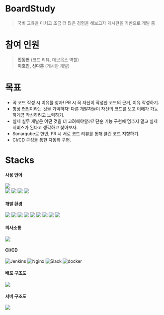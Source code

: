 # BoardStudy <!--[![Hits](https://hits.seeyoufarm.com/api/count/incr/badge.svg?url=https://github.com/boardStudy/BoardStudy%2Fgjbae1212%2Fhit-counter)](https://github.com/boardStudy/BoardStudy)-->
> 국비 교육을 마치고 조금 더 많은 경험을 해보고자 게시판을 기반으로 개발 중

# 참여 인원
> <strong>민동현</strong> (코드 리뷰, 데브옵스 역할)
> <br> <strong>이호인, 신다훈</strong> (게시판 개발)

# 목표
+ 꼭 코드 작성 시 이유를 찾자! PR 시 꼭 자신이 작성한 코드의 근거, 이유 작성하기.
+ 항상 협업이라는 것을 기억하자! 다른 개발자들이 자신의 코드를 보고 이해가 가능하게끔 작성하려고 노력하기.
+ 실제 실무 개발은 어떤 것을 더 고려해야할까? 단순 기능 구현에 멈추지 말고 실제 서비스가 된다고 생각하고 찾아보자.
+ Sonarqube로 한번, PR 시 서로 코드 리뷰를 통해 클린 코드 지향하기.
+ CI/CD 구성을 통한 자동화 구현.

# Stacks

#### 사용 언어

<div>
  <img src="https://img.shields.io/badge/java-007396?style=for-the-badge&logo=java&logoColor=white"> 
  <br>
  <img src="https://img.shields.io/badge/html5-E34F26?style=for-the-badge&logo=html5&logoColor=white"> 
  <img src="https://img.shields.io/badge/javascript-F7DF1E?style=for-the-badge&logo=javascript&logoColor=black"> 
  <img src="https://img.shields.io/badge/jquery-0769AD?style=for-the-badge&logo=jquery&logoColor=white">
  <img src="https://img.shields.io/badge/bootstrap-7952B3?style=for-the-badge&logo=bootstrap&logoColor=white">
</div>

#### 개발 환경

<div>
  <img src="https://img.shields.io/badge/springboot-6DB33F?style=for-the-badge&logo=springboot&logoColor=white">
  <img src="https://img.shields.io/badge/mysql-4479A1?style=for-the-badge&logo=mysql&logoColor=white"> 
  <img src="https://img.shields.io/badge/apache tomcat-F8DC75?style=for-the-badge&logo=apachetomcat&logoColor=white">
  <img src="https://img.shields.io/badge/maven-C71A36?style=for-the-badge&logo=apachemaven&logoColor=white">
  <img src="https://img.shields.io/badge/thymeleaf-005F0F.svg?style=for-the-badge&logo=thymeleaf&logoColor=white">
  <img src="https://img.shields.io/badge/redis-DC382D.svg?style=for-the-badge&logo=redis&logoColor=white">

  <img src="https://img.shields.io/badge/IntelliJ IDEA-000000.svg?style=for-the-badge&logo=IntelliJ IDEA&logoColor=white">
  <img src="https://img.shields.io/badge/github-%23121011.svg?style=for-the-badge&logo=github&logoColor=white">
  <img src="https://img.shields.io/badge/git-%23F05033.svg?style=for-the-badge&logo=git&logoColor=white">
</div>

#### 의사소통

<img src="https://img.shields.io/badge/DISCORD-%237289DA.svg?style=for-the-badge&logo=discord&logoColor=white">

#### CI/CD

![Jenkins](https://img.shields.io/badge/jenkins-%232C5263.svg?style=for-the-badge&logo=jenkins&logoColor=white)
![Nginx](https://img.shields.io/badge/nginx-%23009639.svg?style=for-the-badge&logo=nginx&logoColor=white)
![Slack](https://img.shields.io/badge/Slack-4A154B?style=for-the-badge&logo=slack&logoColor=white)
![docker](https://img.shields.io/badge/docker-2496ED.svg?style=for-the-badge&logo=docker&logoColor=white")

#### 배포 구조도
![](https://cdn.discordapp.com/attachments/840489771046273055/970598068175110164/distribute.png)

#### 서버 구조도
![](https://cdn.discordapp.com/attachments/840489771046273055/970598068540022795/server.png)




